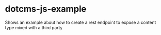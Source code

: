 # dotcms-js-example
Shows an example about how to create a rest endpoint to expose a content type mixed with a third party
